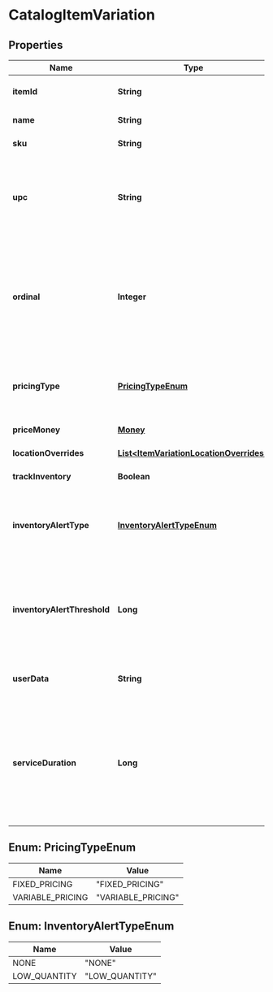 
# CatalogItemVariation

## Properties
Name | Type | Description | Notes
------------ | ------------- | ------------- | -------------
**itemId** | **String** | The ID of the [CatalogItem](#type-catalogitem) associated with this item variation. Searchable. |  [optional]
**name** | **String** | The item variation&#39;s name. Searchable. |  [optional]
**sku** | **String** | The item variation&#39;s SKU, if any. Searchable. |  [optional]
**upc** | **String** | The item variation&#39;s UPC, if any. Searchable in the Connect API. This field is only exposed in the Connect API. It is not exposed in Square&#39;s Dashboard, Square Point of Sale app or Retail Point of Sale app. |  [optional]
**ordinal** | **Integer** | The order in which this item variation should be displayed. This value is read-only. On writes, the ordinal for each item variation within a parent [CatalogItem](#type-catalogitem) is set according to the item variations&#39;s position. On reads, the value is not guaranteed to be sequential or unique. |  [optional]
**pricingType** | [**PricingTypeEnum**](#PricingTypeEnum) | Indicates whether the item variation&#39;s price is fixed or determined at the time of sale. See [CatalogPricingType](#type-catalogpricingtype) for all possible values. |  [optional]
**priceMoney** | [**Money**](Money.md) | The item variation&#39;s price, if fixed pricing is used. |  [optional]
**locationOverrides** | [**List&lt;ItemVariationLocationOverrides&gt;**](ItemVariationLocationOverrides.md) | Per-[location](#type-location) price and inventory overrides. |  [optional]
**trackInventory** | **Boolean** | If &#x60;true&#x60;, inventory tracking is active for the variation. |  [optional]
**inventoryAlertType** | [**InventoryAlertTypeEnum**](#InventoryAlertTypeEnum) | Indicates whether the item variation displays an alert when its inventory quantity is less than or equal to its &#x60;inventory_alert_threshold&#x60;. See [InventoryAlertType](#type-inventoryalerttype) for all possible values. |  [optional]
**inventoryAlertThreshold** | **Long** | If the inventory quantity for the variation is less than or equal to this value and &#x60;inventory_alert_type&#x60; is &#x60;LOW_QUANTITY&#x60;, the variation displays an alert in the merchant dashboard.  This value is always an integer. |  [optional]
**userData** | **String** | Arbitrary user metadata to associate with the item variation. Cannot exceed 255 characters. Searchable. |  [optional]
**serviceDuration** | **Long** | If the [CatalogItem](#type-catalogitem) that owns this item variation is of type &#x60;APPOINTMENTS_SERVICE&#x60;, then this is the duration of the service in milliseconds. For example, a 30 minute appointment would have the value &#x60;1800000&#x60;, which is equal to 30 (minutes) * 60 (seconds per minute) * 1000 (milliseconds per second). |  [optional]


<a name="PricingTypeEnum"></a>
## Enum: PricingTypeEnum
Name | Value
---- | -----
FIXED_PRICING | &quot;FIXED_PRICING&quot;
VARIABLE_PRICING | &quot;VARIABLE_PRICING&quot;


<a name="InventoryAlertTypeEnum"></a>
## Enum: InventoryAlertTypeEnum
Name | Value
---- | -----
NONE | &quot;NONE&quot;
LOW_QUANTITY | &quot;LOW_QUANTITY&quot;



